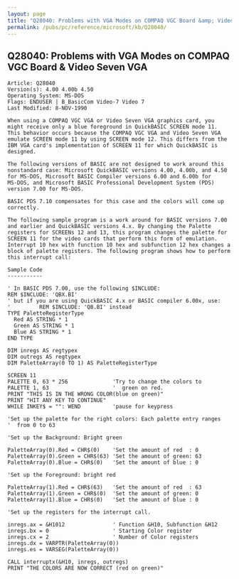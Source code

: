```yaml
---
layout: page
title: "Q28040: Problems with VGA Modes on COMPAQ VGC Board &amp; Video Seven VGA"
permalink: /pubs/pc/reference/microsoft/kb/Q28040/
---
```


## Q28040: Problems with VGA Modes on COMPAQ VGC Board &amp; Video Seven VGA

	Article: Q28040
	Version(s): 4.00 4.00b 4.50
	Operating System: MS-DOS
	Flags: ENDUSER | B_BasicCom Video-7 Video 7
	Last Modified: 8-NOV-1990
	
	When using a COMPAQ VGC VGA or Video Seven VGA graphics card, you
	might receive only a blue foreground in QuickBASIC SCREEN mode 11.
	This behavior occurs because the COMPAQ VGC VGA and Video Seven VGA
	emulate SCREEN mode 11 by using SCREEN mode 12. This differs from the
	IBM VGA card's implementation of SCREEN 11 for which QuickBASIC is
	designed.
	
	The following versions of BASIC are not designed to work around this
	nonstandard case: Microsoft QuickBASIC versions 4.00, 4.00b, and 4.50
	for MS-DOS, Microsoft BASIC Compiler versions 6.00 and 6.00b for
	MS-DOS, and Microsoft BASIC Professional Development System (PDS)
	version 7.00 for MS-DOS.
	
	BASIC PDS 7.10 compensates for this case and the colors will come up
	correctly.
	
	The following sample program is a work around for BASIC versions 7.00
	and earlier and QuickBASIC versions 4.x. By changing the Palette
	registers for SCREENs 12 and 13, this program changes the palette for
	SCREEN 11 for the video cards that perform this form of emulation.
	Interrupt 10 hex with function 10 hex and subfunction 12 hex changes a
	block of palette registers. The following program shows how to perform
	this interrupt call:
	
	Sample Code
	-----------
	
	' In BASIC PDS 7.00, use the following $INCLUDE:
	REM $INCLUDE: 'QBX.BI'
	' but if you are using QuickBASIC 4.x or BASIC compiler 6.00x, use:
	'         REM $INCLUDE: 'QB.BI' instead
	TYPE PaletteRegisterType
	  Red AS STRING * 1
	  Green AS STRING * 1
	  Blue AS STRING * 1
	END TYPE
	
	DIM inregs AS regtypex
	DIM outregs AS regtypex
	DIM PaletteArray(0 TO 1) AS PaletteRegisterType
	
	SCREEN 11
	PALETTE 0, 63 * 256              'Try to change the colors to
	PALETTE 1, 63                    '  green on red.
	PRINT "THIS IS IN THE WRONG COLOR(blue on green)"
	PRINT "HIT ANY KEY TO CONTINUE"
	WHILE INKEY$ = "": WEND          'pause for keypress
	
	'Set up the palette for the right colors: Each palette entry ranges
	'  from 0 to 63
	
	'Set up the Background: Bright green
	
	PaletteArray(0).Red = CHR$(0)    'Set the amount of red  : 0
	PaletteArray(0).Green = CHR$(63) 'Set the amount of green: 63
	PaletteArray(0).Blue = CHR$(0)   'Set the amount of blue : 0
	
	'Set up the Foreground: bright red
	
	PaletteArray(1).Red = CHR$(63)   'Set the amount of red  : 63
	PaletteArray(1).Green = CHR$(0)  'Set the amount of green: 0
	PaletteArray(1).Blue = CHR$(0)   'Set the amount of blue : 0
	
	'Set up the registers for the interrupt call.
	
	inregs.ax = &H1012               ' Function &H10, Subfunction &H12
	inregs.bx = 0                    ' Starting Color register
	inregs.cx = 2                    ' Number of Color registers
	inregs.dx = VARPTR(PaletteArray(0))
	inregs.es = VARSEG(PaletteArray(0))
	
	CALL interruptx(&H10, inregs, outregs)
	PRINT "THE COLORS ARE NOW CORRECT (red on green)"
